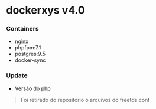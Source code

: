 # dockerxys v4.0

### Containers

* nginx
* phpfpm:7.1
* postgres:9.5
* docker-sync

### Update

* Versão do php

> Foi retirado do repositório o arquivos do freetds.conf

